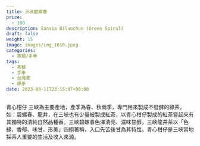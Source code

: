 ```yaml
---
title: 三峽碧螺春
price:
  - 180
description: Sanxia Biluochun (Green Spiral)
draft: false
weight: 15
image: images/img_1610.jpeg
categories:
  - 茶類/手奉
tags:
  - 茶類
  - 手奉
  - 台灣茶
  - 綠茶
date: 2023-08-11T23:15:07+08:00
---
```

 青心柑仔    三峽為主要產地，產季為春、秋兩季，專門用來製成不發酵的綠茶，如：碧螺春、龍井，在三峽也有少量被製成紅茶，以青心柑仔製成的紅茶嘗起來有其獨特的清純自然品種香。三峽碧螺春色澤清亮、滋味甘醇，三峽龍井茶以「色綠、香郁、味甘、形美」四絕著稱，入口先苦後甘為其特性。青心柑仔是三峽當地採茶人重要的生活及收入來源。